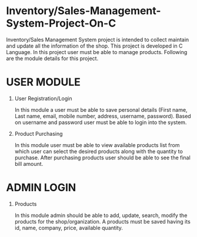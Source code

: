 # Inventory/Sales-Management-System-Project-On-C

Inventory/Sales Management System project is intended to collect maintain and update all the information of the shop. This project is developed in C Language. In this project user must be able to manage products. Following are the module details for this project.

# USER MODULE

1. User Registration/Login 

   In this module a user must be able to save personal details (First name, Last name, email, mobile number, address, username, password).    Based on username and password user must be able to login into the system.

2. Product Purchasing

   In this module user must be able to view available products list from which user can select the desired products along with the            quantity to purchase. After purchasing products user should be able to see the final bill amount.


# ADMIN LOGIN

1. Products

   In this module admin should be able to add, update, search, modify the products for the shop/organization. A products must be saved        having its id, name, company, price, available quantity.
   
